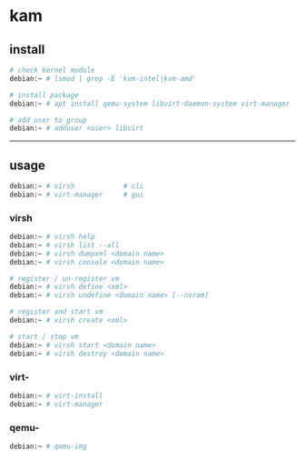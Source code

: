 # kam

## install

```bash
# check kernel module
debian:~ # lsmod | grep -E 'kvm-intel|kvm-amd'

# install package
debian:~ # apt install qemu-system libvirt-daemon-system virt-manager

# add user to group
debian:~ # adduser <user> libvirt
```

---

## usage

```bash
debian:~ # virsh            # cli
debian:~ # virt-manager     # gui
```

### virsh

```bash
debian:~ # virsh help
debian:~ # virsh list --all
debian:~ # virsh dumpxml <domain name>
debian:~ # virsh console <domain name>

# register / un-register vm
debian:~ # virsh define <xml>
debian:~ # virsh undefine <domain name> [--nvram]

# register and start vm
debian:~ # virsh create <xml>

# start / stop vm
debian:~ # virsh start <domain name>
debian:~ # virsh destroy <domain name>
```

### virt-

```bash
debian:~ # virt-install
debian:~ # virt-manager
```

### qemu-

```bash
debian:~ # qemu-img
```
